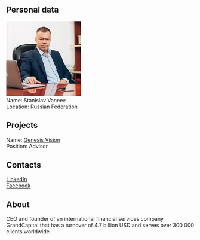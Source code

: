 ## Personal data
![stanislav vaneev photo](photo/stanislav_vaneev.jpg)  
Name:   Stanislav Vaneev  
Location:  Russian Federation    
## Projects 
Name: [Genesis Vision](../projects/genesis_vision.md)  
Position: Advisor   
## Contacts
[LinkedIn](https://www.linkedin.com/in/stanislav-vaneev/)  
[Facebook](https://www.facebook.com/stanislav.vaneev?pnref=friends.search)
## About
CEO and founder of an international financial services company GrandCapital that has a turnover of 4.7 billion USD and serves over 300 000 clients worldwide.
